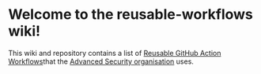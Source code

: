 # Welcome to the reusable-workflows wiki!

This wiki and repository contains a list of [Reusable GitHub Action Workflows][reusable-github-actions]that the [Advanced Security organisation][advanced-security-org] uses.


<!-- Resources -->
[advanced-security-org]: https://github.com/advanced-security
[github-actions]: https://docs.github.com/en/enterprise-cloud@latest/actions
[reusable-github-actions]: https://docs.github.com/en/enterprise-cloud@latest/actions/using-workflows/reusing-workflows
